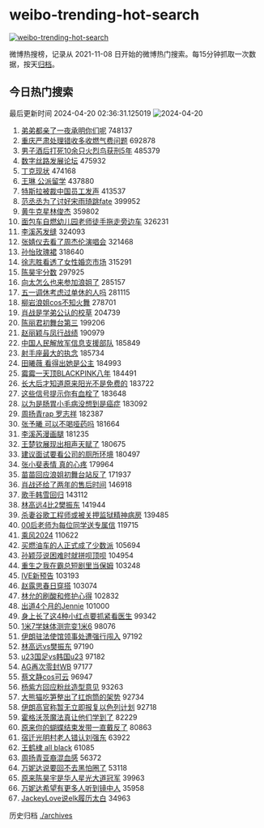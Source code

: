 # weibo-trending-hot-search

[![weibo-trending-hot-search](https://github.com/ameizi/weibo-trending-hot-search/actions/workflows/ci.yml/badge.svg)](https://github.com/ameizi/weibo-trending-hot-search/actions/workflows/ci.yml)

微博热搜榜，记录从 2021-11-08 日开始的微博热门搜索。每15分钟抓取一次数据，按天[归档](./archives)。

## 今日热门搜索

<!-- BEGIN --> 
最后更新时间 2024-04-20 02:36:31.125019 
![2024-04-20](https://imgs-storage.s3.us-east-005.backblazeb2.com/20240420/2024-04-20.png?versionId=4_z8fbbed132d73df8689c40f13_f10301a93c6a71faa_d20240419_m183630_c005_v0501003_t0014_u01713551790432) 
1. [弟弟都亲了一夜承明你们呢](https://s.weibo.com/weibo?q=%23%E5%BC%9F%E5%BC%9F%E9%83%BD%E4%BA%B2%E4%BA%86%E4%B8%80%E5%A4%9C%E6%89%BF%E6%98%8E%E4%BD%A0%E4%BB%AC%E5%91%A2%23&t=31&band_rank=9&Refer=top) 748137
1. [重庆严肃处理错收多收燃气费问题](https://s.weibo.com/weibo?q=%23%E9%87%8D%E5%BA%86%E4%B8%A5%E8%82%83%E5%A4%84%E7%90%86%E9%94%99%E6%94%B6%E5%A4%9A%E6%94%B6%E7%87%83%E6%B0%94%E8%B4%B9%E9%97%AE%E9%A2%98%23&t=31&band_rank=1&Refer=top) 692878
1. [男子酒后打死10余只火烈鸟获刑5年](https://s.weibo.com/weibo?q=%23%E7%94%B7%E5%AD%90%E9%85%92%E5%90%8E%E6%89%93%E6%AD%BB10%E4%BD%99%E5%8F%AA%E7%81%AB%E7%83%88%E9%B8%9F%E8%8E%B7%E5%88%915%E5%B9%B4%23&t=31&band_rank=2&Refer=top) 485379
1. [数字丝路发展论坛](https://s.weibo.com/weibo?q=%23%E6%95%B0%E5%AD%97%E4%B8%9D%E8%B7%AF%E5%8F%91%E5%B1%95%E8%AE%BA%E5%9D%9B%23&t=31&band_rank=3&Refer=top) 475932
1. [丁克现状](https://s.weibo.com/weibo?q=%E4%B8%81%E5%85%8B%E7%8E%B0%E7%8A%B6&t=31&band_rank=4&Refer=top) 474168
1. [王琳 公派留学](https://s.weibo.com/weibo?q=%E7%8E%8B%E7%90%B3%20%E5%85%AC%E6%B4%BE%E7%95%99%E5%AD%A6&t=31&band_rank=5&Refer=top) 437880
1. [特斯拉被裁中国员工发声](https://s.weibo.com/weibo?q=%23%E7%89%B9%E6%96%AF%E6%8B%89%E8%A2%AB%E8%A3%81%E4%B8%AD%E5%9B%BD%E5%91%98%E5%B7%A5%E5%8F%91%E5%A3%B0%23&t=31&band_rank=6&Refer=top) 413537
1. [范丞丞为了讨好宋雨琦跳fate](https://s.weibo.com/weibo?q=%23%E8%8C%83%E4%B8%9E%E4%B8%9E%E4%B8%BA%E4%BA%86%E8%AE%A8%E5%A5%BD%E5%AE%8B%E9%9B%A8%E7%90%A6%E8%B7%B3fate%23&t=31&band_rank=7&Refer=top) 399952
1. [黄牛克星林俊杰](https://s.weibo.com/weibo?q=%23%E9%BB%84%E7%89%9B%E5%85%8B%E6%98%9F%E6%9E%97%E4%BF%8A%E6%9D%B0%23&t=31&band_rank=8&Refer=top) 359802
1. [面包车自燃幼儿园老师徒手拖走旁边车](https://s.weibo.com/weibo?q=%23%E9%9D%A2%E5%8C%85%E8%BD%A6%E8%87%AA%E7%87%83%E5%B9%BC%E5%84%BF%E5%9B%AD%E8%80%81%E5%B8%88%E5%BE%92%E6%89%8B%E6%8B%96%E8%B5%B0%E6%97%81%E8%BE%B9%E8%BD%A6%23&t=31&band_rank=10&Refer=top) 326231
1. [李溪芮发缝](https://s.weibo.com/weibo?q=%E6%9D%8E%E6%BA%AA%E8%8A%AE%E5%8F%91%E7%BC%9D&t=31&band_rank=11&Refer=top) 324093
1. [张婧仪去看了周杰伦演唱会](https://s.weibo.com/weibo?q=%23%E5%BC%A0%E5%A9%A7%E4%BB%AA%E5%8E%BB%E7%9C%8B%E4%BA%86%E5%91%A8%E6%9D%B0%E4%BC%A6%E6%BC%94%E5%94%B1%E4%BC%9A%23&t=31&band_rank=12&Refer=top) 321468
1. [孙怡玫瑰裙](https://s.weibo.com/weibo?q=%23%E5%AD%99%E6%80%A1%E7%8E%AB%E7%91%B0%E8%A3%99%23&t=31&band_rank=13&Refer=top) 318640
1. [徐志胜看透了女性婚恋市场](https://s.weibo.com/weibo?q=%23%E5%BE%90%E5%BF%97%E8%83%9C%E7%9C%8B%E9%80%8F%E4%BA%86%E5%A5%B3%E6%80%A7%E5%A9%9A%E6%81%8B%E5%B8%82%E5%9C%BA%23&t=31&band_rank=37&Refer=top) 315291
1. [陈昊宇分数](https://s.weibo.com/weibo?q=%E9%99%88%E6%98%8A%E5%AE%87%E5%88%86%E6%95%B0&t=31&band_rank=14&Refer=top) 297925
1. [向太怎么也来参加浪姐了](https://s.weibo.com/weibo?q=%E5%90%91%E5%A4%AA%E6%80%8E%E4%B9%88%E4%B9%9F%E6%9D%A5%E5%8F%82%E5%8A%A0%E6%B5%AA%E5%A7%90%E4%BA%86&t=31&band_rank=15&Refer=top) 285157
1. [五一调休考虑过单休的人吗](https://s.weibo.com/weibo?q=%23%E4%BA%94%E4%B8%80%E8%B0%83%E4%BC%91%E8%80%83%E8%99%91%E8%BF%87%E5%8D%95%E4%BC%91%E7%9A%84%E4%BA%BA%E5%90%97%23&t=31&band_rank=16&Refer=top) 281115
1. [柳岩浪姐cos不知火舞](https://s.weibo.com/weibo?q=%23%E6%9F%B3%E5%B2%A9%E6%B5%AA%E5%A7%90cos%E4%B8%8D%E7%9F%A5%E7%81%AB%E8%88%9E%23&t=31&band_rank=36&Refer=top) 278701
1. [肖战是学弟公认的校草](https://s.weibo.com/weibo?q=%23%E8%82%96%E6%88%98%E6%98%AF%E5%AD%A6%E5%BC%9F%E5%85%AC%E8%AE%A4%E7%9A%84%E6%A0%A1%E8%8D%89%23&t=31&band_rank=17&Refer=top) 204739
1. [陈丽君初舞台第三](https://s.weibo.com/weibo?q=%23%E9%99%88%E4%B8%BD%E5%90%9B%E5%88%9D%E8%88%9E%E5%8F%B0%E7%AC%AC%E4%B8%89%23&t=31&band_rank=18&Refer=top) 199206
1. [赵丽颖与凤行战绩](https://s.weibo.com/weibo?q=%23%E8%B5%B5%E4%B8%BD%E9%A2%96%E4%B8%8E%E5%87%A4%E8%A1%8C%E6%88%98%E7%BB%A9%23&t=31&band_rank=33&Refer=top) 190979
1. [中国人民解放军信息支援部队](https://s.weibo.com/weibo?q=%23%E4%B8%AD%E5%9B%BD%E4%BA%BA%E6%B0%91%E8%A7%A3%E6%94%BE%E5%86%9B%E4%BF%A1%E6%81%AF%E6%94%AF%E6%8F%B4%E9%83%A8%E9%98%9F%23&t=31&band_rank=19&Refer=top) 185849
1. [射手座最大的执念](https://s.weibo.com/weibo?q=%23%E5%B0%84%E6%89%8B%E5%BA%A7%E6%9C%80%E5%A4%A7%E7%9A%84%E6%89%A7%E5%BF%B5%23&t=31&band_rank=34&Refer=top) 185734
1. [田曦薇 看得出她是公主](https://s.weibo.com/weibo?q=%E7%94%B0%E6%9B%A6%E8%96%87%20%E7%9C%8B%E5%BE%97%E5%87%BA%E5%A5%B9%E6%98%AF%E5%85%AC%E4%B8%BB&t=31&band_rank=21&Refer=top) 184993
1. [霉霉一天顶BLACKPINK八年](https://s.weibo.com/weibo?q=%23%E9%9C%89%E9%9C%89%E4%B8%80%E5%A4%A9%E9%A1%B6BLACKPINK%E5%85%AB%E5%B9%B4%23&t=31&band_rank=22&Refer=top) 184491
1. [长大后才知道原来阳光不是免费的](https://s.weibo.com/weibo?q=%23%E9%95%BF%E5%A4%A7%E5%90%8E%E6%89%8D%E7%9F%A5%E9%81%93%E5%8E%9F%E6%9D%A5%E9%98%B3%E5%85%89%E4%B8%8D%E6%98%AF%E5%85%8D%E8%B4%B9%E7%9A%84%23&t=31&band_rank=23&Refer=top) 183722
1. [这些信号提示你有血栓了](https://s.weibo.com/weibo?q=%23%E8%BF%99%E4%BA%9B%E4%BF%A1%E5%8F%B7%E6%8F%90%E7%A4%BA%E4%BD%A0%E6%9C%89%E8%A1%80%E6%A0%93%E4%BA%86%23&t=31&band_rank=24&Refer=top) 183648
1. [以为是肠胃小毛病没想到是癌症](https://s.weibo.com/weibo?q=%23%E4%BB%A5%E4%B8%BA%E6%98%AF%E8%82%A0%E8%83%83%E5%B0%8F%E6%AF%9B%E7%97%85%E6%B2%A1%E6%83%B3%E5%88%B0%E6%98%AF%E7%99%8C%E7%97%87%23&t=31&band_rank=25&Refer=top) 183092
1. [周扬青rap 罗志祥](https://s.weibo.com/weibo?q=%E5%91%A8%E6%89%AC%E9%9D%92rap%20%E7%BD%97%E5%BF%97%E7%A5%A5&t=31&band_rank=26&Refer=top) 182387
1. [张予曦 可以不喝哑药吗](https://s.weibo.com/weibo?q=%E5%BC%A0%E4%BA%88%E6%9B%A6%20%E5%8F%AF%E4%BB%A5%E4%B8%8D%E5%96%9D%E5%93%91%E8%8D%AF%E5%90%97&t=31&band_rank=27&Refer=top) 181664
1. [李溪芮漫画腿](https://s.weibo.com/weibo?q=%23%E6%9D%8E%E6%BA%AA%E8%8A%AE%E6%BC%AB%E7%94%BB%E8%85%BF%23&t=31&band_rank=37&Refer=top) 181235
1. [王楚钦展现出相声天赋了](https://s.weibo.com/weibo?q=%23%E7%8E%8B%E6%A5%9A%E9%92%A6%E5%B1%95%E7%8E%B0%E5%87%BA%E7%9B%B8%E5%A3%B0%E5%A4%A9%E8%B5%8B%E4%BA%86%23&t=31&band_rank=20&Refer=top) 180675
1. [建议面试要看公司的厕所环境](https://s.weibo.com/weibo?q=%23%E5%BB%BA%E8%AE%AE%E9%9D%A2%E8%AF%95%E8%A6%81%E7%9C%8B%E5%85%AC%E5%8F%B8%E7%9A%84%E5%8E%95%E6%89%80%E7%8E%AF%E5%A2%83%23&t=31&band_rank=35&Refer=top) 180497
1. [张小斐表情 真的心疼](https://s.weibo.com/weibo?q=%E5%BC%A0%E5%B0%8F%E6%96%90%E8%A1%A8%E6%83%85%20%E7%9C%9F%E7%9A%84%E5%BF%83%E7%96%BC&t=31&band_rank=31&Refer=top) 179964
1. [苗苗回应浪姐初舞台站反了](https://s.weibo.com/weibo?q=%23%E8%8B%97%E8%8B%97%E5%9B%9E%E5%BA%94%E6%B5%AA%E5%A7%90%E5%88%9D%E8%88%9E%E5%8F%B0%E7%AB%99%E5%8F%8D%E4%BA%86%23&t=31&band_rank=32&Refer=top) 171937
1. [肖战还给了两年的售后时间](https://s.weibo.com/weibo?q=%23%E8%82%96%E6%88%98%E8%BF%98%E7%BB%99%E4%BA%86%E4%B8%A4%E5%B9%B4%E7%9A%84%E5%94%AE%E5%90%8E%E6%97%B6%E9%97%B4%23&t=31&band_rank=28&Refer=top) 146918
1. [歌手韩雪回归](https://s.weibo.com/weibo?q=%23%E6%AD%8C%E6%89%8B%E9%9F%A9%E9%9B%AA%E5%9B%9E%E5%BD%92%23&t=31&band_rank=33&Refer=top) 143112
1. [林高远4比2樊振东](https://s.weibo.com/weibo?q=%23%E6%9E%97%E9%AB%98%E8%BF%9C4%E6%AF%942%E6%A8%8A%E6%8C%AF%E4%B8%9C%23&t=31&band_rank=29&Refer=top) 141944
1. [杀妻谷歌工程师或被关押监狱精神病房](https://s.weibo.com/weibo?q=%23%E6%9D%80%E5%A6%BB%E8%B0%B7%E6%AD%8C%E5%B7%A5%E7%A8%8B%E5%B8%88%E6%88%96%E8%A2%AB%E5%85%B3%E6%8A%BC%E7%9B%91%E7%8B%B1%E7%B2%BE%E7%A5%9E%E7%97%85%E6%88%BF%23&t=31&band_rank=30&Refer=top) 139485
1. [00后老师为每位同学送专属信](https://s.weibo.com/weibo?q=%2300%E5%90%8E%E8%80%81%E5%B8%88%E4%B8%BA%E6%AF%8F%E4%BD%8D%E5%90%8C%E5%AD%A6%E9%80%81%E4%B8%93%E5%B1%9E%E4%BF%A1%23&t=31&band_rank=35&Refer=top) 119715
1. [乘风2024](https://s.weibo.com/weibo?q=%E4%B9%98%E9%A3%8E2024&t=31&band_rank=38&Refer=top) 110622
1. [买燃油车的人正式成了少数派](https://s.weibo.com/weibo?q=%23%E4%B9%B0%E7%87%83%E6%B2%B9%E8%BD%A6%E7%9A%84%E4%BA%BA%E6%AD%A3%E5%BC%8F%E6%88%90%E4%BA%86%E5%B0%91%E6%95%B0%E6%B4%BE%23&t=31&band_rank=44&Refer=top) 105694
1. [孙颖莎说困难时就拼呗顶呗](https://s.weibo.com/weibo?q=%23%E5%AD%99%E9%A2%96%E8%8E%8E%E8%AF%B4%E5%9B%B0%E9%9A%BE%E6%97%B6%E5%B0%B1%E6%8B%BC%E5%91%97%E9%A1%B6%E5%91%97%23&t=31&band_rank=39&Refer=top) 104954
1. [重生之我在霸总短剧里当保姆](https://s.weibo.com/weibo?q=%E9%87%8D%E7%94%9F%E4%B9%8B%E6%88%91%E5%9C%A8%E9%9C%B8%E6%80%BB%E7%9F%AD%E5%89%A7%E9%87%8C%E5%BD%93%E4%BF%9D%E5%A7%86&t=31&band_rank=40&Refer=top) 103248
1. [IVE新预告](https://s.weibo.com/weibo?q=%23IVE%E6%96%B0%E9%A2%84%E5%91%8A%23&t=31&band_rank=41&Refer=top) 103193
1. [赵露思春日穿搭](https://s.weibo.com/weibo?q=%23%E8%B5%B5%E9%9C%B2%E6%80%9D%E6%98%A5%E6%97%A5%E7%A9%BF%E6%90%AD%23&t=31&band_rank=42&Refer=top) 103074
1. [林允的刷酸和修护心得](https://s.weibo.com/weibo?q=%E6%9E%97%E5%85%81%E7%9A%84%E5%88%B7%E9%85%B8%E5%92%8C%E4%BF%AE%E6%8A%A4%E5%BF%83%E5%BE%97&t=31&band_rank=43&Refer=top) 102832
1. [出道4个月的Jennie](https://s.weibo.com/weibo?q=%23%E5%87%BA%E9%81%934%E4%B8%AA%E6%9C%88%E7%9A%84Jennie%23&t=31&band_rank=45&Refer=top) 101000
1. [身上长了这4种小红点要抓紧看医生](https://s.weibo.com/weibo?q=%23%E8%BA%AB%E4%B8%8A%E9%95%BF%E4%BA%86%E8%BF%994%E7%A7%8D%E5%B0%8F%E7%BA%A2%E7%82%B9%E8%A6%81%E6%8A%93%E7%B4%A7%E7%9C%8B%E5%8C%BB%E7%94%9F%23&t=31&band_rank=46&Refer=top) 99342
1. [1米7学妹体测完变1米6](https://s.weibo.com/weibo?q=%231%E7%B1%B37%E5%AD%A6%E5%A6%B9%E4%BD%93%E6%B5%8B%E5%AE%8C%E5%8F%981%E7%B1%B36%23&t=31&band_rank=20&Refer=top) 98076
1. [伊朗驻法使馆领事处遭强行闯入](https://s.weibo.com/weibo?q=%23%E4%BC%8A%E6%9C%97%E9%A9%BB%E6%B3%95%E4%BD%BF%E9%A6%86%E9%A2%86%E4%BA%8B%E5%A4%84%E9%81%AD%E5%BC%BA%E8%A1%8C%E9%97%AF%E5%85%A5%23&t=31&band_rank=47&Refer=top) 97192
1. [林高远vs樊振东](https://s.weibo.com/weibo?q=%E6%9E%97%E9%AB%98%E8%BF%9Cvs%E6%A8%8A%E6%8C%AF%E4%B8%9C&t=31&band_rank=48&Refer=top) 97190
1. [u23国足vs韩国u23](https://s.weibo.com/weibo?q=%23u23%E5%9B%BD%E8%B6%B3vs%E9%9F%A9%E5%9B%BDu23%23&t=31&band_rank=49&Refer=top) 97182
1. [AG再次零封WB](https://s.weibo.com/weibo?q=AG%E5%86%8D%E6%AC%A1%E9%9B%B6%E5%B0%81WB&t=31&band_rank=50&Refer=top) 97177
1. [蔡文静cos可云](https://s.weibo.com/weibo?q=%23%E8%94%A1%E6%96%87%E9%9D%99cos%E5%8F%AF%E4%BA%91%23&t=31&band_rank=43&Refer=top) 96947
1. [杨紫方回应粉丝造型意见](https://s.weibo.com/weibo?q=%23%E6%9D%A8%E7%B4%AB%E6%96%B9%E5%9B%9E%E5%BA%94%E7%B2%89%E4%B8%9D%E9%80%A0%E5%9E%8B%E6%84%8F%E8%A7%81%23&t=31&band_rank=45&Refer=top) 93263
1. [大熊猫吃笋整出了扛炮筒的架势](https://s.weibo.com/weibo?q=%23%E5%A4%A7%E7%86%8A%E7%8C%AB%E5%90%83%E7%AC%8B%E6%95%B4%E5%87%BA%E4%BA%86%E6%89%9B%E7%82%AE%E7%AD%92%E7%9A%84%E6%9E%B6%E5%8A%BF%23&t=31&band_rank=49&Refer=top) 92734
1. [伊朗高官称暂无立即报复以色列计划](https://s.weibo.com/weibo?q=%23%E4%BC%8A%E6%9C%97%E9%AB%98%E5%AE%98%E7%A7%B0%E6%9A%82%E6%97%A0%E7%AB%8B%E5%8D%B3%E6%8A%A5%E5%A4%8D%E4%BB%A5%E8%89%B2%E5%88%97%E8%AE%A1%E5%88%92%23&t=31&band_rank=50&Refer=top) 92718
1. [霍格沃茨魔法真让他们学到了](https://s.weibo.com/weibo?q=%23%E9%9C%8D%E6%A0%BC%E6%B2%83%E8%8C%A8%E9%AD%94%E6%B3%95%E7%9C%9F%E8%AE%A9%E4%BB%96%E4%BB%AC%E5%AD%A6%E5%88%B0%E4%BA%86%23&t=31&band_rank=25&Refer=top) 82229
1. [原来你的蝴蝶结束发带一直戴反了](https://s.weibo.com/weibo?q=%E5%8E%9F%E6%9D%A5%E4%BD%A0%E7%9A%84%E8%9D%B4%E8%9D%B6%E7%BB%93%E6%9D%9F%E5%8F%91%E5%B8%A6%E4%B8%80%E7%9B%B4%E6%88%B4%E5%8F%8D%E4%BA%86&t=31&band_rank=35&Refer=top) 80863
1. [宿迁光明村老人错认刘强东](https://s.weibo.com/weibo?q=%23%E5%AE%BF%E8%BF%81%E5%85%89%E6%98%8E%E6%9D%91%E8%80%81%E4%BA%BA%E9%94%99%E8%AE%A4%E5%88%98%E5%BC%BA%E4%B8%9C%23&t=31&band_rank=48&Refer=top) 63922
1. [王鹤棣 all black](https://s.weibo.com/weibo?q=%E7%8E%8B%E9%B9%A4%E6%A3%A3%20all%20black&t=31&band_rank=38&Refer=top) 61085
1. [周扬青亚裔混血感](https://s.weibo.com/weibo?q=%23%E5%91%A8%E6%89%AC%E9%9D%92%E4%BA%9A%E8%A3%94%E6%B7%B7%E8%A1%80%E6%84%9F%23&t=31&band_rank=33&Refer=top) 56372
1. [万妮达说要回不去黑怕圈了](https://s.weibo.com/weibo?q=%23%E4%B8%87%E5%A6%AE%E8%BE%BE%E8%AF%B4%E8%A6%81%E5%9B%9E%E4%B8%8D%E5%8E%BB%E9%BB%91%E6%80%95%E5%9C%88%E4%BA%86%23&t=31&band_rank=45&Refer=top) 53118
1. [原来陈昊宇是华人星光大道冠军](https://s.weibo.com/weibo?q=%23%E5%8E%9F%E6%9D%A5%E9%99%88%E6%98%8A%E5%AE%87%E6%98%AF%E5%8D%8E%E4%BA%BA%E6%98%9F%E5%85%89%E5%A4%A7%E9%81%93%E5%86%A0%E5%86%9B%23&t=31&band_rank=44&Refer=top) 39963
1. [万妮达希望有更多人听到镜中人](https://s.weibo.com/weibo?q=%E4%B8%87%E5%A6%AE%E8%BE%BE%E5%B8%8C%E6%9C%9B%E6%9C%89%E6%9B%B4%E5%A4%9A%E4%BA%BA%E5%90%AC%E5%88%B0%E9%95%9C%E4%B8%AD%E4%BA%BA&t=31&band_rank=43&Refer=top) 35958
1. [JackeyLove说elk履历太白](https://s.weibo.com/weibo?q=%23JackeyLove%E8%AF%B4elk%E5%B1%A5%E5%8E%86%E5%A4%AA%E7%99%BD%23&t=31&band_rank=50&Refer=top) 34963
<!-- END -->

历史归档 [./archives](./archives)

